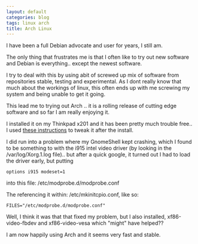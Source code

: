 ```yaml
---
layout: default
categories: blog
tags: linux arch
title: Arch Linux
---
```


I have been a full Debian advocate and user for years, I still am.

The only thing that frustrates me is that I often like to try out new software and Debian is everything.. except the newest software.

I try to deal with this by using abit of screwed up mix of software from repositories stable, testing and experimental. As I dont really know that much about the workings of linux, this often ends up with me screwing my system and being unable to get it going.

This lead me to trying out Arch .. it is a rolling release of cutting edge software and so far I am really enjoying it.

I installed it on my Thinkpad x201 and it has been pretty much trouble free.. I used [these instructions](https://wiki.archlinux.org/index.php/Lenovo_ThinkPad_X201) to tweak it after the install.

I did run into a problem where my GnomeShell kept crashing, which I found to be something to with the i915 intel video driver (by looking in the /var/log/Xorg.1.log file).. but after a quick google, it turned out I had to load the driver early, but putting

    options i915 modeset=1

into this file: /etc/modprobe.d/modprobe.conf

The referencing it within: /etc/mkinitcpio.conf, like so:

    FILES="/etc/modprobe.d/modprobe.conf"

Well, I think it was that that fixed my problem, but I also installed, xf86-video-fbdev and xf86-video-vesa which "might" have helped??

I am now happily using Arch and it seems very fast and stable.
